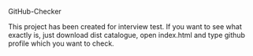 GitHub-Checker

This project has been created for interview test.
If you want to see what exactly is, just download dist catalogue, open index.html and type github profile which you want to check.

